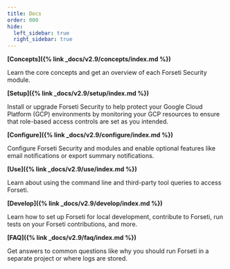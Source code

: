 ```yaml
---
title: Docs
order: 000
hide:
  left_sidebar: true
  right_sidebar: true
---
```


**[Concepts]({% link _docs/v2.9/concepts/index.md %})**

Learn the core concepts and get an overview of each Forseti Security module.

**[Setup]({% link _docs/v2.9/setup/index.md %})**

Install or upgrade Forseti Security to help protect your Google Cloud Platform (GCP)
environments by monitoring your GCP resources to ensure that role-based access
controls are set as you intended.

**[Configure]({% link _docs/v2.9/configure/index.md %})**

Configure Forseti Security and modules and enable optional features like email notifications or
export summary notifications.

**[Use]({% link _docs/v2.9/use/index.md %})**

Learn about using the command line and third-party tool queries to access Forseti.

**[Develop]({% link _docs/v2.9/develop/index.md %})**

Learn how to set up Forseti for local development, contribute to Forseti, run tests on your
Forseti contributions, and more.

**[FAQ]({% link _docs/v2.9/faq/index.md %})**

Get answers to common questions like why you should run Forseti in a separate project or where
logs are stored.
